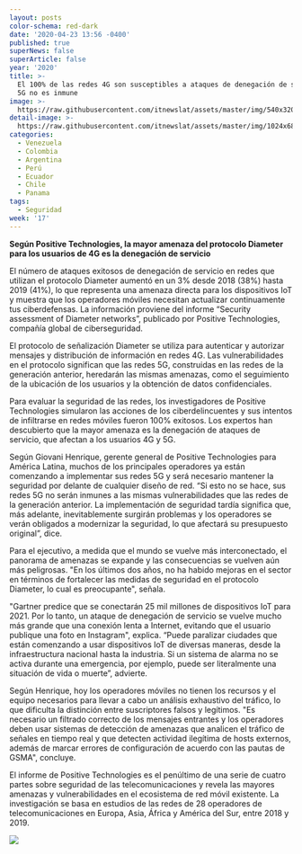 ```yaml
---
layout: posts
color-schema: red-dark
date: '2020-04-23 13:56 -0400'
published: true
superNews: false
superArticle: false
year: '2020'
title: >-
  El 100% de las redes 4G son susceptibles a ataques de denegación de servicio;
  5G no es inmune
image: >-
  https://raw.githubusercontent.com/itnewslat/assets/master/img/540x320/Tecnologia-4g-5g-p.jpg
detail-image: >-
  https://raw.githubusercontent.com/itnewslat/assets/master/img/1024x680/Tecnologia-4g-5g-g.jpg
categories:
  - Venezuela
  - Colombia
  - Argentina
  - Perú
  - Ecuador
  - Chile
  - Panama
tags:
  - Seguridad
week: '17'
---
```

**Según Positive Technologies, la mayor amenaza del protocolo Diameter para los usuarios de 4G es la denegación de servicio**

El número de ataques exitosos de denegación de servicio en redes que utilizan el protocolo Diameter aumentó en un 3% desde 2018 (38%) hasta 2019 (41%), lo que representa una amenaza directa para los dispositivos IoT y muestra que los operadores móviles necesitan actualizar continuamente tus ciberdefensas. La información proviene del informe “Security assessment of Diameter networks”, publicado por Positive Technologies, compañía global de ciberseguridad.

El protocolo de señalización Diameter se utiliza para autenticar y autorizar mensajes y distribución de información en redes 4G. Las vulnerabilidades en el protocolo significan que las redes 5G, construidas en las redes de la generación anterior, heredarán las mismas amenazas, como el seguimiento de la ubicación de los usuarios y la obtención de datos confidenciales.

Para evaluar la seguridad de las redes, los investigadores de Positive Technologies simularon las acciones de los ciberdelincuentes y sus intentos de infiltrarse en redes móviles fueron 100% exitosos. Los expertos han descubierto que la mayor amenaza es la denegación de ataques de servicio, que afectan a los usuarios 4G y 5G.

Según Giovani Henrique, gerente general de Positive Technologies para América Latina, muchos de los principales operadores ya están comenzando a implementar sus redes 5G y será necesario mantener la seguridad por delante de cualquier diseño de red. “Si esto no se hace, sus redes 5G no serán inmunes a las mismas vulnerabilidades que las redes de la generación anterior. La implementación de seguridad tardía significa que, más adelante, inevitablemente surgirán problemas y los operadores se verán obligados a modernizar la seguridad, lo que afectará su presupuesto original”, dice.

Para el ejecutivo, a medida que el mundo se vuelve más interconectado, el panorama de amenazas se expande y las consecuencias se vuelven aún más peligrosas. "En los últimos dos años, no ha habido mejoras en el sector en términos de fortalecer las medidas de seguridad en el protocolo Diameter, lo cual es preocupante", señala.

"Gartner predice que se conectarán 25 mil millones de dispositivos IoT para 2021. Por lo tanto, un ataque de denegación de servicio se vuelve mucho más grande que una conexión lenta a Internet, evitando que el usuario publique una foto en Instagram", explica. “Puede paralizar ciudades que están comenzando a usar dispositivos IoT de diversas maneras, desde la infraestructura nacional hasta la industria. Si un sistema de alarma no se activa durante una emergencia, por ejemplo, puede ser literalmente una situación de vida o muerte”, advierte.

Según Henrique, hoy los operadores móviles no tienen los recursos y el equipo necesarios para llevar a cabo un análisis exhaustivo del tráfico, lo que dificulta la distinción entre suscriptores falsos y legítimos. "Es necesario un filtrado correcto de los mensajes entrantes y los operadores deben usar sistemas de detección de amenazas que analicen el tráfico de señales en tiempo real y que detecten actividad ilegítima de hosts externos, además de marcar errores de configuración de acuerdo con las pautas de GSMA", concluye.

El informe de Positive Technologies es el penúltimo de una serie de cuatro partes sobre seguridad de las telecomunicaciones y revela las mayores amenazas y vulnerabilidades en el ecosistema de red móvil existente. La investigación se basa en estudios de las redes de 28 operadores de telecomunicaciones en Europa, Asia, África y América del Sur, entre 2018 y 2019.

<img src="https://tracker.metricool.com/c3po.jpg?hash=56f88a41e39ab42c063cc51676587a04"/>
